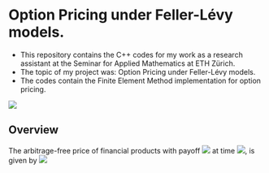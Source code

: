 # Option Pricing under Feller-Lévy models. 

* This repository contains the C++ codes for my work as a research assistant at the Seminar for Applied Mathematics at ETH Zürich. 
* The topic of my project was: Option Pricing under Feller-Lévy models. 
* The codes contain the Finite Element Method implementation for option pricing. 
<img src="https://render.githubusercontent.com/render/math?math=e^{i \pi} = -1">

## Overview
The arbitrage-free price of financial products with payoff <img src="https://render.githubusercontent.com/render/math?math=g"> at time <img src="https://render.githubusercontent.com/render/math?math=t \in [0,T]">, is given by
<img src="https://render.githubusercontent.com/render/math?math=V(t,x) = \mathbb{E}[\myexp^{-rT}g(X_T) | X_t=x]">

